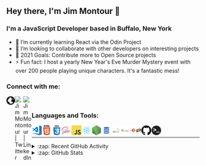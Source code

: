 ## Hey there, I'm Jim Montour 👋

### I'm a JavaScript Developer based in Buffalo, New York

- 🌱 I’m currently learning React via the Odin Project
- 👯 I’m looking to collaborate with other developers on interesting projects
- 🥅 2021 Goals: Contribute more to Open Source projects
- ⚡ Fun fact: I host a yearly New Year's Eve Murder Mystery event with over 200 people playing unique characters.  It's a fantastic mess!

### Connect with me:

[<img align="left" alt="jimmontour.com" width="22px" src="https://raw.githubusercontent.com/iconic/open-iconic/master/svg/globe.svg" />][website]
[<img align="left" alt="Jim Montour | Twitter" width="22px" src="https://cdn.jsdelivr.net/npm/simple-icons@v3/icons/twitter.svg" />][twitter]
[<img align="left" alt="Jim Montour | LinkedIn" width="22px" src="https://cdn.jsdelivr.net/npm/simple-icons@v3/icons/linkedin.svg" />][linkedin]
<br />

### Languages and Tools:

<img align="left" alt="Visual Studio Code" width="26px" src="https://raw.githubusercontent.com/github/explore/80688e429a7d4ef2fca1e82350fe8e3517d3494d/topics/visual-studio-code/visual-studio-code.png" />
<img align="left" alt="HTML5" width="26px" src="https://raw.githubusercontent.com/github/explore/80688e429a7d4ef2fca1e82350fe8e3517d3494d/topics/html/html.png" />
<img align="left" alt="CSS3" width="26px" src="https://raw.githubusercontent.com/github/explore/80688e429a7d4ef2fca1e82350fe8e3517d3494d/topics/css/css.png" />
<img align="left" alt="Sass" width="26px" src="https://raw.githubusercontent.com/github/explore/80688e429a7d4ef2fca1e82350fe8e3517d3494d/topics/sass/sass.png" />
<img align="left" alt="JavaScript" width="26px" src="https://raw.githubusercontent.com/github/explore/80688e429a7d4ef2fca1e82350fe8e3517d3494d/topics/javascript/javascript.png" />
<img align="left" alt="React" width="26px" src="https://raw.githubusercontent.com/github/explore/80688e429a7d4ef2fca1e82350fe8e3517d3494d/topics/react/react.png" />
<img align="left" alt="Node.js" width="26px" src="https://raw.githubusercontent.com/github/explore/80688e429a7d4ef2fca1e82350fe8e3517d3494d/topics/nodejs/nodejs.png" />
<img align="left" alt="SQL" width="26px" src="https://raw.githubusercontent.com/github/explore/80688e429a7d4ef2fca1e82350fe8e3517d3494d/topics/sql/sql.png" />
<img align="left" alt="MySQL" width="26px" src="https://raw.githubusercontent.com/github/explore/80688e429a7d4ef2fca1e82350fe8e3517d3494d/topics/mysql/mysql.png" />
<img align="left" alt="MongoDB" width="26px" src="https://raw.githubusercontent.com/github/explore/80688e429a7d4ef2fca1e82350fe8e3517d3494d/topics/mongodb/mongodb.png" />
<img align="left" alt="Git" width="26px" src="https://raw.githubusercontent.com/github/explore/80688e429a7d4ef2fca1e82350fe8e3517d3494d/topics/git/git.png" />
<img align="left" alt="GitHub" width="26px" src="https://raw.githubusercontent.com/github/explore/78df643247d429f6cc873026c0622819ad797942/topics/github/github.png" />
<img align="left" alt="Terminal" width="26px" src="https://raw.githubusercontent.com/github/explore/80688e429a7d4ef2fca1e82350fe8e3517d3494d/topics/terminal/terminal.png" />
<br />

---

<details>
  <summary>:zap: Recent GitHub Activity</summary>
  
<!--START_SECTION:activity-->
1. 🎉 Merged PR [#1](https://github.com/jimmontour/jimmontour/pull/1) in [jimmontour/jimmontour](https://github.com/jimmontour/jimmontour)
2. 💪 Opened PR [#1](https://github.com/jimmontour/jimmontour/pull/1) in [jimmontour/jimmontour](https://github.com/jimmontour/jimmontour)
3. 🎉 Merged PR [#2](https://github.com/jimmontour/resturant-page/pull/2) in [jimmontour/resturant-page](https://github.com/jimmontour/resturant-page)
4. 💪 Opened PR [#2](https://github.com/jimmontour/resturant-page/pull/2) in [jimmontour/resturant-page](https://github.com/jimmontour/resturant-page)
5. 🎉 Merged PR [#1](https://github.com/jimmontour/resturant-page/pull/1) in [jimmontour/resturant-page](https://github.com/jimmontour/resturant-page)
<!--END_SECTION:activity-->

</details>

<details>
  <summary>:zap: GitHub Stats</summary>

  <img align="left" alt="Jim's GitHub Stats" src="https://github-readme-stats-six-pi.vercel.app/api?username=jimmontour&show_icons=true&hide_border=true" />


</details>

<!-- Definitions -->

[website]: https://jimmontour.com
[twitter]: https://twitter.com/jimmontour
[linkedin]: https://linkedin.com/in/jimmontour
